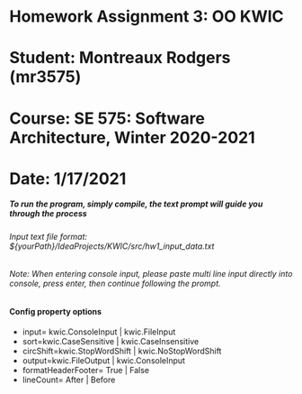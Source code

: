 # Homework Assignment 3: OO KWIC
# Student: Montreaux Rodgers (mr3575)
# Course: SE 575: Software Architecture, Winter 2020-2021
# Date: 1/17/2021

##### To run the program, simply compile, the text prompt will guide you through the process

###### Input text file format: ${yourPath}/IdeaProjects/KWIC/src/hw1_input_data.txt

###### Note: When entering console input, please paste multi line input directly into console, press enter, then continue following the prompt.

#### Config property options

- input= kwic.ConsoleInput | kwic.FileInput
- sort=kwic.CaseSensitive | kwic.CaseInsensitive
- circShift=kwic.StopWordShift | kwic.NoStopWordShift
- output=kwic.FileOutput | kwic.ConsoleInput
- formatHeaderFooter= True | False
- lineCount= After | Before
